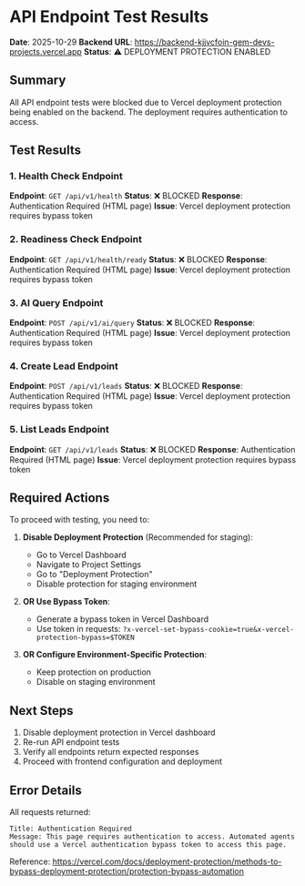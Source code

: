 # API Endpoint Test Results

**Date**: 2025-10-29
**Backend URL**: https://backend-kjjvcfoin-gem-devs-projects.vercel.app
**Status**: ⚠️ DEPLOYMENT PROTECTION ENABLED

## Summary

All API endpoint tests were blocked due to Vercel deployment protection being enabled on the backend. The deployment requires authentication to access.

## Test Results

### 1. Health Check Endpoint
**Endpoint**: `GET /api/v1/health`
**Status**: ❌ BLOCKED
**Response**: Authentication Required (HTML page)
**Issue**: Vercel deployment protection requires bypass token

### 2. Readiness Check Endpoint
**Endpoint**: `GET /api/v1/health/ready`
**Status**: ❌ BLOCKED
**Response**: Authentication Required (HTML page)
**Issue**: Vercel deployment protection requires bypass token

### 3. AI Query Endpoint
**Endpoint**: `POST /api/v1/ai/query`
**Status**: ❌ BLOCKED
**Response**: Authentication Required (HTML page)
**Issue**: Vercel deployment protection requires bypass token

### 4. Create Lead Endpoint
**Endpoint**: `POST /api/v1/leads`
**Status**: ❌ BLOCKED
**Response**: Authentication Required (HTML page)
**Issue**: Vercel deployment protection requires bypass token

### 5. List Leads Endpoint
**Endpoint**: `GET /api/v1/leads`
**Status**: ❌ BLOCKED
**Response**: Authentication Required (HTML page)
**Issue**: Vercel deployment protection requires bypass token

## Required Actions

To proceed with testing, you need to:

1. **Disable Deployment Protection** (Recommended for staging):
   - Go to Vercel Dashboard
   - Navigate to Project Settings
   - Go to "Deployment Protection"
   - Disable protection for staging environment

2. **OR Use Bypass Token**:
   - Generate a bypass token in Vercel Dashboard
   - Use token in requests: `?x-vercel-set-bypass-cookie=true&x-vercel-protection-bypass=$TOKEN`

3. **OR Configure Environment-Specific Protection**:
   - Keep protection on production
   - Disable on staging environment

## Next Steps

1. Disable deployment protection in Vercel dashboard
2. Re-run API endpoint tests
3. Verify all endpoints return expected responses
4. Proceed with frontend configuration and deployment

## Error Details

All requests returned:
```
Title: Authentication Required
Message: This page requires authentication to access. Automated agents should use a Vercel authentication bypass token to access this page.
```

Reference: https://vercel.com/docs/deployment-protection/methods-to-bypass-deployment-protection/protection-bypass-automation


